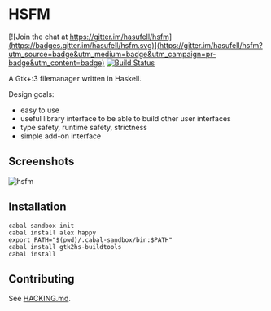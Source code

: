 HSFM
====

[![Join the chat at https://gitter.im/hasufell/hsfm](https://badges.gitter.im/hasufell/hsfm.svg)](https://gitter.im/hasufell/hsfm?utm_source=badge&utm_medium=badge&utm_campaign=pr-badge&utm_content=badge)
[![Build Status](https://api.travis-ci.org/hasufell/hsfm.png?branch=master)](http://travis-ci.org/hasufell/hsfm)

A Gtk+:3 filemanager written in Haskell.

Design goals:

- easy to use
- useful library interface to be able to build other user interfaces
- type safety, runtime safety, strictness
- simple add-on interface

Screenshots
-----------

![hsfm](https://cloud.githubusercontent.com/assets/1241845/14768900/06efd43c-0a4d-11e6-939e-6b067bdb47ce.png "hsfm-gtk")

Installation
------------

```
cabal sandbox init
cabal install alex happy
export PATH="$(pwd)/.cabal-sandbox/bin:$PATH"
cabal install gtk2hs-buildtools
cabal install
```


Contributing
------------

See [HACKING.md](hacking/HACKING.md).
